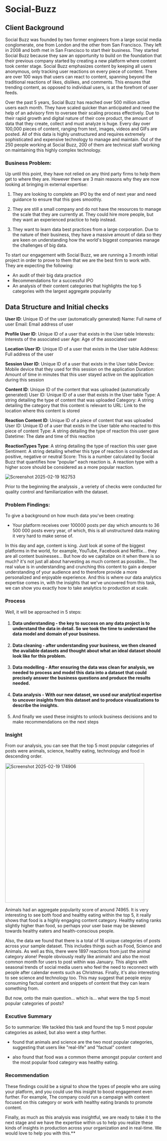 # Social-Buzz

## Client Background

Social Buzz was founded by two former engineers from a large social media conglomerate, one from London and the other from San Francisco. They left in 2008 and both met in San Francisco to start their business. They started Social Buzz because they saw an opportunity to build on the foundation that their previous company started by creating a new platform where content took center stage. Social Buzz emphasizes content by keeping all users anonymous, only tracking user reactions on every piece of content. There are over 100 ways that users can react to content, spanning beyond the traditional reactions of likes, dislikes, and comments. This ensures that trending content, as opposed to individual users, is at the forefront of user feeds.

Over the past 5 years, Social Buzz has reached over 500 million active users each month. They have scaled quicker than anticipated and need the help of an advisory firm to oversee their scaling process effectively.
Due to their rapid growth and digital nature of their core product, the amount of data that they create, collect and must analyze is huge. Every day over 100,000 pieces of content, ranging from text, images, videos and GIFs are posted. All of this data is highly unstructured and requires extremely sophisticated and expensive technology to manage and maintain. Out of the 250 people working at Social Buzz, 200 of them are technical staff working on maintaining this highly complex technology.

### Business Problem:

Up until this point, they have not relied on any third party firms to help them get to where they are. However there are 3 main reasons why they are now looking at bringing in external expertise:

1) They are looking to complete an IPO by the end of next year and need guidance to ensure that this goes smoothly.

2) They are still a small company and do not have the resources to manage the scale that they are currently at. They could hire more people, but they want an experienced practice to help instead.

3) They want to learn data best practices from a large corporation. Due to the nature of their business, they have a massive amount of data so they are keen on
understanding how the world's biggest companies manage the challenges of big data.

To start our engagement with Social Buzz, we are running a 3 month initial project in order to prove to them that we are the best firm to work with. They are expecting the following:
- An audit of their big data practice
- Recommendations for a successful IPO
- An analysis of their content categories that highlights the top 5 categories with the largest aggregate popularity

## Data Structure and Initial checks

**User ID**: Unique ID of the user (automatically generated) Name: Full name of user Email: Email address of user

**Profile User ID**: Unique ID of a user that exists in the User table Interests: Interests of the associated user Age: Age of the associated user

**Location User ID**: Unique ID of a user that exists in the User table Address: Full address of the user

**Session User ID**:  Unique ID of a user that exists in the User table Device: Mobile device that they used for this session on the application Duration: Amount of time in minutes that this user stayed active on the application during this session

**Content ID**: Unique ID of the content that was uploaded (automatically generated) User ID: Unique ID of a user that exists in the User table Type: A string detailing the type of content that was uploaded Category: A string detailing the category that this content is relevant to URL: Link to the location where this content is stored

**Reaction Content ID**: Unique ID of a piece of content that was uploaded User ID: Unique ID of a user that exists in the User table who reacted to this piece of content Type: A string detailing the type of reaction this user gave Datetime: The date and time of this reaction

**ReactionTypes Type**: A string detailing the type of reaction this user gave Sentiment: A string detailing whether this type of reaction is considered as positive, negative or neutral Score: This is a number calculated by Social Buzz that quantifies how “popular” each reaction is. A reaction type with a higher score should be considered as a more popular reaction.


![Screenshot 2025-02-19 162753](https://github.com/user-attachments/assets/cea638af-a61c-4d53-98be-09927730ec34)

Prior to the beginning the analyssis , a veriety of checks were conducted for quality control and familiarization with the dataset. 

### Problem Findings:

To give a background on how much data you've been creating:
- Your platform receives over 100000 posts per day which amounts to 36 500 000 posts every year, of which, this is all unstructured data making it very hard to make sense of.

In this day and age, content is king. Just look at some of the biggest platforms in the world, for example, YouTube, Facebook and Netflix... they are all content businesses... But how do we capitalize on it when there is so much? it's not just all about harvesting as much content as possible... The real value is in understanding and crunching this content to gain a deeper understanding of your audience and to therefore provide a more personalized and enjoyable experience. And this is where our data analytics expertise comes in, with the insights that we've uncovered from this task, we can show you exactly how to take analytics to production at scale.


### Process

Well, it will be approached in 5 steps:
1. #### Data understanding - the key to success on any data project is to understand the data in detail. So we took the time to understand the data model and domain of your business.
2. #### Data cleaning - after understanding your business, we then cleaned the available datasets and thought about what an ideal dataset should look like for this problem.
3. #### Data modelling - After ensuring the data was clean for analysis, we needed to process and model this data into a dataset that could precisely answer the business questions and produce the results needed.
4. #### Data analysis - With our new dataset, we used our analytical expertise to uncover insights from this dataset and to produce visualizations to describe the insights.
5. And finally we used these insights to unlock business decisions and to make recommendations on the next steps

### Insight

From our analysis, you can see that the top 5 most popular categories of posts were animals, science, healthy eating, technology and food in descending order.

<img width="447" alt="Screenshot 2025-02-19 174906" src="https://github.com/user-attachments/assets/807377fa-fb6e-48ba-8070-6f940849236d" />

Animals had an aggregate popularity score of around 74965. It is very interesting to see both food and healthy eating within the top 5, it really shows that food is a highly engaging content category. Healthy eating ranks slightly higher than food, so perhaps your user base may be skewed towards healthy eaters and health-conscious people.

Also, the data we found that there is a total of 16 unique categories of posts across your sample dataset. This includes things such as Food, Science and Animals. As well as this, there were 1897 reactions from just the animal category alone! People obviously really like animals!  and also the most common month for users to post within was January. This aligns with seasonal trends of social media users who feel the need to reconnect with people after calendar events such as Christmas. Finally, it's also interesting to see science and technology too. This may suggest that people enjoy consuming factual content and snippets of content that they can learn something from. 

But now, onto the main question... which is... what were the top 5 most popular categories of posts?

### Excutive Summary

So to summarize:
We tackled this task and found the top 5 most popular categories as asked, but also went a step further.
- found that animals and science are the two most popular categories, suggesting that users like "real-life" and "factual" content

- also found that food was a common theme amongst popular content and the most popular food category was healthy eating. 

### Recommendation

These findings could be a signal to show the types of people who are using your platform, and you could use this insight to boost engagement even further. For example, The company could run a campaign with content focused on this category or work with healthy eating brands to promote content.

Finally, as much as this analysis was insightful, we are ready to take it to the next stage and we have the expertise within us to help you realize these kinds of insights in production across your organization and in real-time. We would love to help you with this.**







